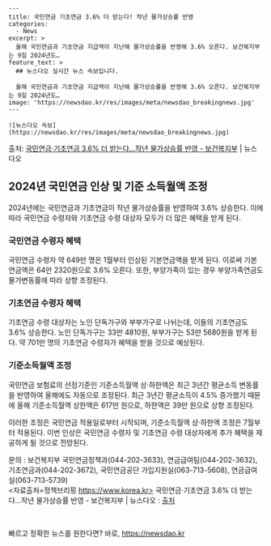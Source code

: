     ---
    title: 국민연금 기초연금 3.6% 더 받는다! 작년 물가상승률 반영
    categories:
      - News
    excerpt: >
      올해 국민연금과 기초연금 지급액이 지난해 물가상승률을 반영해 3.6% 오른다. 보건복지부는 9일 2024년도…
    feature_text: >
      ## 뉴스다오 실시간 뉴스 속보입니다.
    
      올해 국민연금과 기초연금 지급액이 지난해 물가상승률을 반영해 3.6% 오른다. 보건복지부는 9일 2024년도…
    image: 'https://newsdao.kr/res/images/meta/newsdao_breakingnews.jpg'
    ---
    
    ![뉴스다오 속보](https://newsdao.kr/res/images/meta/newsdao_breakingnews.jpg)

<p>출처: <a href="https://newsdao.kr/2961" rel="dofollow">국민연금·기초연금 3.6% 더 받는다…작년 물가상승률 반영 - 보건복지부</a> | 뉴스다오</p>

<h2 data-ke-size="size26">2024년 국민연금 인상 및 기준 소득월액 조정</h2>
2024년에는 국민연금과 기초연금이 작년 물가상승률을 반영하여 3.6% 상승한다. 이에 따라 국민연금 수령자와 기초연금 수령 대상자 모두가 더 많은 혜택을 받게 된다.

<h3>국민연금 수령자 혜택</h3>
국민연금 수령자 약 649만 명은 1월부터 인상된 기본연금액을 받게 된다. 이로써 기본연금액은 64만 2320원으로 3.6% 오른다. 또한, 부양가족이 있는 경우 부양가족연금도 물가변동률에 따라 상향 조정된다.

<h3>기초연금 수령자 혜택</h3>
기초연금 수령 대상자는 노인 단독가구와 부부가구로 나뉘는데, 이들의 기초연금도 3.6% 상승한다. 노인 단독가구는 33만 4810원, 부부가구는 53만 5680원을 받게 된다. 약 701만 명의 기초연금 수령자가 혜택을 받을 것으로 예상된다.

<h3>기준소득월액 조정</h3>
국민연금 보험료의 산정기준인 기준소득월액 상·하한액은 최근 3년간 평균소득 변동률을 반영하여 올해에도 자동으로 조정된다. 최근 3년간 평균소득이 4.5% 증가했기 때문에 올해 기준소득월액 상한액은 617만 원으로, 하한액은 39만 원으로 상향 조정된다. 

이러한 조정은 국민연금 적용일로부터 시작되며, 기준소득월액 상·하한액 조정은 7월부터 적용된다. 이번 인상은 국민연금 수령자 및 기초연금 수령 대상자에게 추가 혜택을 제공하게 될 것으로 전망된다. 

문의 : 보건복지부 국민연금정책과(044-202-3633), 연금급여팀(044-202-3632), 기초연금과(044-202-3672), 국민연금공단 가입지원실(063-713-5608), 연금급여실(063-713-5739) <br>
<자료출처=정책브리핑 https://www.korea.kr> 국민연금·기초연금 3.6% 더 받는다…작년 물가상승률 반영 - 보건복지부 | 뉴스다오  : <a href='https://newsdao.kr/2961'>출처</a>

<p data-ke-size="size16">&nbsp;</p> 

빠르고 정확한 뉴스를 원한다면? 바로, <a href="https://newsdao.kr" rel="dofollow">https://newsdao.kr</a>


    
